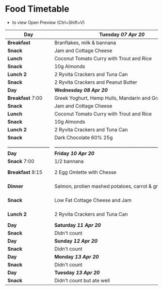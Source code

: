 # Food Timetable

- to view  Open Preview (Ctrl+Shift+V) 

| Day             | Tuesday    ***07 Apr 20***  |  C F P |
| ----------      | -------------             | -------------|
| **Breakfast**   | Branflakes, milk & bannana  |  C F P |
| **Snack**       | Jam and Cottage Cheese      |  C F P |
| **Lunch**       | Coconut Tomato Curry with Trout and Rice  |  C F P |
| **Snack**       | 10g Almonds                   |  C F P |
| **Lunch 2**     | 2 Ryvita Crackers and Tuna Can    |  C F P |
| **Snack**       | 2 Ryvita Crackers and Peanut Butter  |     C F P |
|  **Day**        | **Wednesday**   ***08 Apr 20***      |  C F P |
| **Breakfast** 7:00 | Greek Yoghurt, Hemp Hulls, Mandarin and Grape |  C F P |
| **Snack**          | Jam and Cottage Cheese      |  C F P |
| **Lunch**       | Coconut Tomato Curry with Trout and Rice  |  C F P |
| **Snack**       | 10g Almonds                   |  C F P |
| **Lunch 2**     | 2 Ryvita Crackers and Tuna Can |   C F P |
| **Snack**       | Dark Chocolate 60% 25g             |     C F P |
|___________________|_____________________________________________________________|________|
|  **Day**        | **Friday**   ***10 Apr 20***      |  C F P | 
| **Snack** 7:00   | 1/2 bannana |  13 0 0  |
| **Breakfast** 8:15| 2 Egg Omlette with Chesse      |  0 15 32 |
| **Dinner**       | Salmon, protien mashed potatoes, carrot & green beans | 39 16 34 |
| **Snack**       | Low Fat Cottage Cheese and Jam |  16 2 25 |
| **Lunch 2**     | 2 Ryvita Crackers and Tuna Can  |  14 1 30 |
|  **Day**        | **Saturday**   ***11 Apr 20***      |  C F P | 
| **Snack**    | Didn't count |  C F P  |
|  **Day**        | **Sunday**   ***12 Apr 20***      |  C F P | 
| **Snack**   | Didn't count |  C F P  |
|  **Day**        | **Monday**   ***13 Apr 20***      |  C F P | 
| **Snack**   | Didn't count |  C F P  |
|  **Day**        | **Tuesday**   ***13 Apr 20***      |  C F P | 
| **Snack**   | Didn't count but ate well |  C F P  |